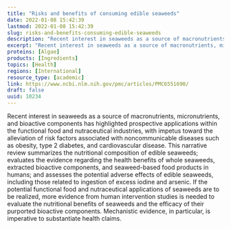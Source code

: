 ```yaml
---
title: "Risks and benefits of consuming edible seaweeds"
date: 2022-01-08 15:42:39
lastmod: 2022-01-08 15:42:39
slug: risks-and-benefits-consuming-edible-seaweeds
description: "Recent interest in seaweeds as a source of macronutrients, micronutrients, and bioactive components has highlighted prospective applications within the functional food and nutraceutical industries, with impetus toward the alleviation of risk factors associated with noncommunicable diseases such as obesity, type 2 diabetes, and cardiovascular disease."
excerpt: "Recent interest in seaweeds as a source of macronutrients, micronutrients, and bioactive components has highlighted prospective applications within the functional food and nutraceutical industries, with impetus toward the alleviation of risk factors associated with noncommunicable diseases such as obesity, type 2 diabetes, and cardiovascular disease."
proteins: [Algae]
products: [Ingredients]
topics: [Health]
regions: [International]
resource_type: [academic]
link: https://www.ncbi.nlm.nih.gov/pmc/articles/PMC6551690/
draft: false
uuid: 10234
---
```

Recent interest in seaweeds as a source of macronutrients,
micronutrients, and bioactive components has highlighted prospective
applications within the functional food and nutraceutical industries,
with impetus toward the alleviation of risk factors associated with
noncommunicable diseases such as obesity, type 2 diabetes, and
cardiovascular disease. This narrative review summarizes the nutritional
composition of edible seaweeds; evaluates the evidence regarding the
health benefits of whole seaweeds, extracted bioactive components, and
seaweed-based food products in humans; and assesses the potential
adverse effects of edible seaweeds, including those related to ingestion
of excess iodine and arsenic. If the potential functional food and
nutraceutical applications of seaweeds are to be realized, more evidence
from human intervention studies is needed to evaluate the nutritional
benefits of seaweeds and the efficacy of their purported bioactive
components. Mechanistic evidence, in particular, is imperative to
substantiate health claims.
